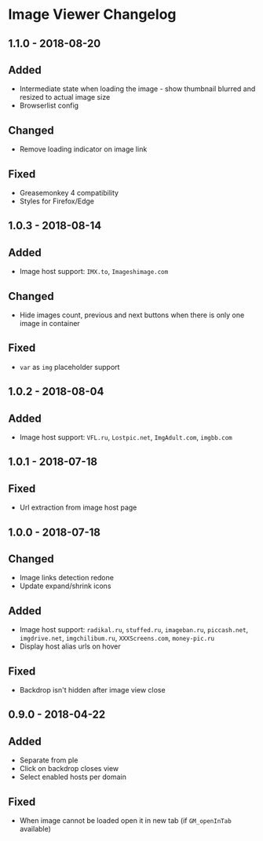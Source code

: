 # Image Viewer Changelog

## 1.1.0 - 2018-08-20
## Added
- Intermediate state when loading the image - show thumbnail blurred and resized to actual image size
- Browserlist config

## Changed
- Remove loading indicator on image link

## Fixed
- Greasemonkey 4 compatibility
- Styles for Firefox/Edge

## 1.0.3 - 2018-08-14
## Added
- Image host support: `IMX.to`, `Imageshimage.com`

## Changed
- Hide images count, previous and next buttons when there is only one image in container

## Fixed
- `var` as `img` placeholder support

## 1.0.2 - 2018-08-04
## Added
- Image host support: `VFL.ru`, `Lostpic.net`, `ImgAdult.com`, `imgbb.com`

## 1.0.1 - 2018-07-18
## Fixed
- Url extraction from image host page

## 1.0.0 - 2018-07-18
## Changed
- Image links detection redone
- Update expand/shrink icons

## Added
- Image host support: `radikal.ru`, `stuffed.ru`, `imageban.ru`, `piccash.net`, `imgdrive.net`, `imgchilibum.ru`, `XXXScreens.com`, `money-pic.ru`
- Display host alias urls on hover

## Fixed
- Backdrop isn't hidden after image view close

## 0.9.0 - 2018-04-22
## Added
- Separate from ple
- Click on backdrop closes view
- Select enabled hosts per domain

## Fixed
- When image cannot be loaded open it in new tab (if `GM_openInTab` available)
